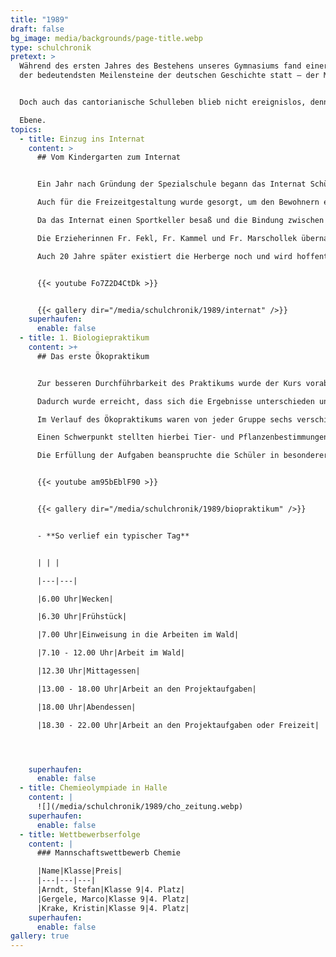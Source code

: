 ```yaml
---
title: "1989"
draft: false
bg_image: media/backgrounds/page-title.webp
type: schulchronik
pretext: >
  Während des ersten Jahres des Bestehens unseres Gymnasiums fand einer
  der bedeutendsten Meilensteine der deutschen Geschichte statt – der Mauerfall.


  Doch auch das cantorianische Schulleben blieb nicht ereignislos, denn das Georg-Cantor-Gymnasium feierte zahlreiche Wettbewerbserfolge im Bereich Chemie, sowohl auf nationaler, als auch internationaler

  Ebene.
topics:
  - title: Einzug ins Internat
    content: >
      ## Vom Kindergarten zum Internat


      Ein Jahr nach Gründung der Spezialschule begann das Internat Schüler aufzunehmen. Dafür wurde die ehemalige Kindertagesstätte „Mischka der Bär“ umgebaut, sodass Schüler von außerhalb darin schlafen und wohnen können.

      Auch für die Freizeitgestaltung wurde gesorgt, um den Bewohnern einen möglichst angenehmen Aufenthalt zu ermöglichen.

      Da das Internat einen Sportkeller besaß und die Bindung zwischen Schülern und Lehrern in den Anfangsjahren sehr eng war, wurden regelmäßig Sportwettkämpfe ausgetragen, an denen sowohl Schüler als auch Lehrer ihre Freude fanden.

      Die Erzieherinnen Fr. Fekl, Fr. Kammel und Fr. Marschollek übernahmen die pädagogische Betreuung der Schüler im Internat.

      Auch 20 Jahre später existiert die Herberge noch und wird hoffentlich für viele zukünftige Cantorianer eine schöne Unterkunft während ihrer Schulzeit sein.


      {{< youtube Fo7Z2D4CtDk >}}


      {{< gallery dir="/media/schulchronik/1989/internat" />}}
    superhaufen:
      enable: false
  - title: 1. Biologiepraktikum
    content: >+
      ## Das erste Ökopraktikum


      Zur besseren Durchführbarkeit des Praktikums wurde der Kurs vorab in vier Gruppen aufgeteilt. Jede dieser Gruppen arbeitete während des Praktikums an einer ihr vom Fachlehrer zugewiesenen Stelle.

      Dadurch wurde erreicht, dass sich die Ergebnisse unterschieden und letztlich eine umfassende Darstellung und Auswertung der ökologischen Faktoren rund um das Jugendwaldheim Wildenstall möglich war.

      Im Verlauf des Ökopraktikums waren von jeder Gruppe sechs verschiedene Themen zu bearbeiten: Landschaft und Gehölz, im und am Wasser, Bodenuntersuchungen, Krautschicht und Deckungsgrad, Tiere des Waldbodens sowie territoriale Besonderheiten (Obersdorf).

      Einen Schwerpunkt stellten hierbei Tier- und Pflanzenbestimmungen sowie die Untersuchung von Boden- und Wasserproben dar.

      Die Erfüllung der Aufgaben beanspruchte die Schüler in besonderer Weise. Neben der konzentrierten und kontinuierlichen Arbeit blieb für Vergnügen außerhalb des Aufgabenbereiches kaum Zeit.


      {{< youtube am95bEblF90 >}}


      {{< gallery dir="/media/schulchronik/1989/biopraktikum" />}}


      - **So verlief ein typischer Tag**


      | | |

      |---|---|

      |6.00 Uhr|Wecken|

      |6.30 Uhr|Frühstück|

      |7.00 Uhr|Einweisung in die Arbeiten im Wald|

      |7.10 - 12.00 Uhr|Arbeit im Wald|

      |12.30 Uhr|Mittagessen|

      |13.00 - 18.00 Uhr|Arbeit an den Projektaufgaben|

      |18.00 Uhr|Abendessen|

      |18.30 - 22.00 Uhr|Arbeit an den Projektaufgaben oder Freizeit|




    superhaufen:
      enable: false
  - title: Chemieolympiade in Halle
    content: |
      ![](/media/schulchronik/1989/cho_zeitung.webp)
    superhaufen:
      enable: false
  - title: Wettbewerbserfolge
    content: |
      ### Mannschaftswettbewerb Chemie

      |Name|Klasse|Preis|
      |---|---|---|
      |Arndt, Stefan|Klasse 9|4. Platz|
      |Gergele, Marco|Klasse 9|4. Platz|
      |Krake, Kristin|Klasse 9|4. Platz|
    superhaufen:
      enable: false
gallery: true
---
```

